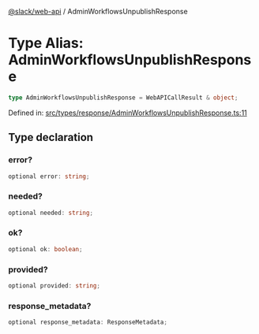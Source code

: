[@slack/web-api](../index.md) / AdminWorkflowsUnpublishResponse

# Type Alias: AdminWorkflowsUnpublishResponse

```ts
type AdminWorkflowsUnpublishResponse = WebAPICallResult & object;
```

Defined in: [src/types/response/AdminWorkflowsUnpublishResponse.ts:11](https://github.com/slackapi/node-slack-sdk/blob/main/packages/web-api/src/types/response/AdminWorkflowsUnpublishResponse.ts#L11)

## Type declaration

### error?

```ts
optional error: string;
```

### needed?

```ts
optional needed: string;
```

### ok?

```ts
optional ok: boolean;
```

### provided?

```ts
optional provided: string;
```

### response\_metadata?

```ts
optional response_metadata: ResponseMetadata;
```
